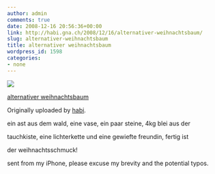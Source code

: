 ```yaml
---
author: admin
comments: true
date: 2008-12-16 20:56:36+00:00
link: http://habi.gna.ch/2008/12/16/alternativer-weihnachtsbaum/
slug: alternativer-weihnachtsbaum
title: alternativer weihnachtsbaum
wordpress_id: 1598
categories:
- none
---
```



 [![](http://farm4.static.flickr.com/3254/3114313288_ec786b48f1_m.jpg)](http://www.flickr.com/photos/habi/3114313288/)
   

 
  [alternativer weihnachtsbaum](http://www.flickr.com/photos/habi/3114313288/)
    

  Originally uploaded by [habi](http://www.flickr.com/people/habi/).
 



ein ast aus dem wald, eine vase, ein paar steine, 4kg blei aus der  

tauchkiste, eine lichterkette und eine gewiefte freundin, fertig ist  

der weihnachtsschmuck!  

  

sent from my iPhone, please excuse my brevity and the potential typos.
  

